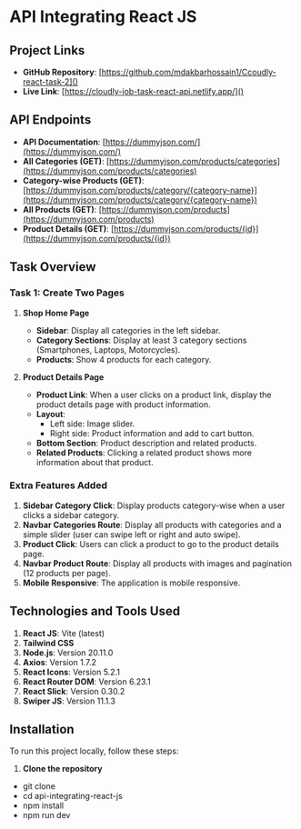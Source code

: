 # API Integrating React JS

## Project Links
- **GitHub Repository**: [https://github.com/mdakbarhossain1/Ccoudly-react-task-2]()
- **Live Link**: [https://cloudly-job-task-react-api.netlify.app/]()

## API Endpoints
- **API Documentation**: [https://dummyjson.com/](https://dummyjson.com/)
- **All Categories (GET)**: [https://dummyjson.com/products/categories](https://dummyjson.com/products/categories)
- **Category-wise Products (GET)**: [https://dummyjson.com/products/category/{category-name}](https://dummyjson.com/products/category/{category-name})
- **All Products (GET)**: [https://dummyjson.com/products](https://dummyjson.com/products)
- **Product Details (GET)**: [https://dummyjson.com/products/{id}](https://dummyjson.com/products/{id})

## Task Overview

### Task 1: Create Two Pages
1. **Shop Home Page**
   - **Sidebar**: Display all categories in the left sidebar.
   - **Category Sections**: Display at least 3 category sections (Smartphones, Laptops, Motorcycles).
   - **Products**: Show 4 products for each category.

2. **Product Details Page**
   - **Product Link**: When a user clicks on a product link, display the product details page with product information.
   - **Layout**: 
     - Left side: Image slider.
     - Right side: Product information and add to cart button.
   - **Bottom Section**: Product description and related products.
   - **Related Products**: Clicking a related product shows more information about that product.

### Extra Features Added
1. **Sidebar Category Click**: Display products category-wise when a user clicks a sidebar category.
2. **Navbar Categories Route**: Display all products with categories and a simple slider (user can swipe left or right and auto swipe).
3. **Product Click**: Users can click a product to go to the product details page.
4. **Navbar Product Route**: Display all products with images and pagination (12 products per page).
5. **Mobile Responsive**: The application is mobile responsive.

## Technologies and Tools Used
1. **React JS**: Vite (latest)
2. **Tailwind CSS**
3. **Node.js**: Version 20.11.0
4. **Axios**: Version 1.7.2
5. **React Icons**: Version 5.2.1
6. **React Router DOM**: Version 6.23.1
7. **React Slick**: Version 0.30.2
8. **Swiper JS**: Version 11.1.3

## Installation

To run this project locally, follow these steps:

1. **Clone the repository**
- git clone
- cd api-integrating-react-js
- npm install
- npm run dev


